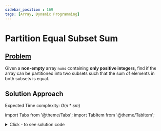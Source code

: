 ```yaml
---
sidebar_position : 169
tags: [Array, Dynamic Programming]
---
```


# Partition Equal Subset Sum

## [Problem](https://leetcode.com/problems/partition-equal-subset-sum/)

<p>Given a <strong>non-empty</strong> array <code>nums</code> containing <strong>only positive integers</strong>, find if the array can be partitioned into two subsets such that the sum of elements in both subsets is equal.</p>

## Solution Approach

Expected Time complexity: $O(n*sm)$

import Tabs from '@theme/Tabs';
import TabItem from '@theme/TabItem';

<details><summary>Click - to see solution code</summary>

<Tabs>
<TabItem value="cpp" label="C++">

```cpp
class Solution {
   public:
    bool canPartition(vector<int>& nums) {
        int n = nums.size();
        int sm = 0;
        for (int i = 0; i < n; i++) sm += nums[i];
        if (sm % 2) return 0;
        sm /= 2;

        sort(nums.begin(), nums.end());
        vector<vector<int>> knap(nums.size() + 1, vector<int>(sm + 1));

        for (int i = 1; i <= nums.size(); i++) {
            for (int j = 1; j <= sm; j++) {
                if (nums[i - 1] > j) {
                    knap[i][j] = max(knap[i - 1][j], knap[i][j - 1]);
                    continue;
                }
                knap[i][j] =
                    max(knap[i][j], knap[i - 1][j - nums[i - 1]] + nums[i - 1]);
                knap[i][j] = max(knap[i][j], knap[i - 1][j]);
                knap[i][j] = max(knap[i][j], knap[i][j - 1]);
            }
        }

        return knap[nums.size()][sm] == sm;
    }
};

```
</TabItem>
</Tabs>

</details>
